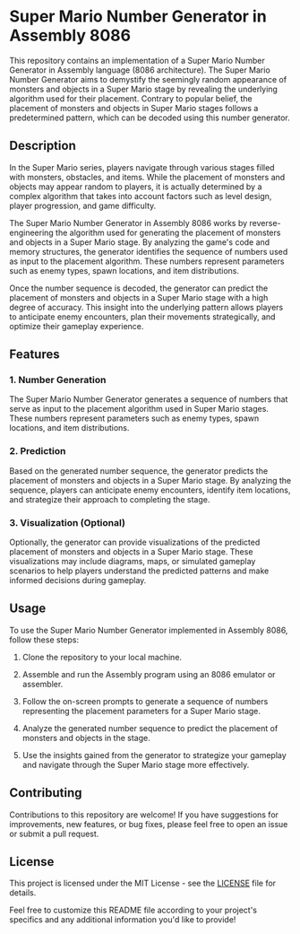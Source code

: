 # Super Mario Number Generator in Assembly 8086

This repository contains an implementation of a Super Mario Number Generator in Assembly language (8086 architecture). The Super Mario Number Generator aims to demystify the seemingly random appearance of monsters and objects in a Super Mario stage by revealing the underlying algorithm used for their placement. Contrary to popular belief, the placement of monsters and objects in Super Mario stages follows a predetermined pattern, which can be decoded using this number generator.

## Description

In the Super Mario series, players navigate through various stages filled with monsters, obstacles, and items. While the placement of monsters and objects may appear random to players, it is actually determined by a complex algorithm that takes into account factors such as level design, player progression, and game difficulty.

The Super Mario Number Generator in Assembly 8086 works by reverse-engineering the algorithm used for generating the placement of monsters and objects in a Super Mario stage. By analyzing the game's code and memory structures, the generator identifies the sequence of numbers used as input to the placement algorithm. These numbers represent parameters such as enemy types, spawn locations, and item distributions.

Once the number sequence is decoded, the generator can predict the placement of monsters and objects in a Super Mario stage with a high degree of accuracy. This insight into the underlying pattern allows players to anticipate enemy encounters, plan their movements strategically, and optimize their gameplay experience.

## Features

### 1. Number Generation

The Super Mario Number Generator generates a sequence of numbers that serve as input to the placement algorithm used in Super Mario stages. These numbers represent parameters such as enemy types, spawn locations, and item distributions.

### 2. Prediction

Based on the generated number sequence, the generator predicts the placement of monsters and objects in a Super Mario stage. By analyzing the sequence, players can anticipate enemy encounters, identify item locations, and strategize their approach to completing the stage.

### 3. Visualization (Optional)

Optionally, the generator can provide visualizations of the predicted placement of monsters and objects in a Super Mario stage. These visualizations may include diagrams, maps, or simulated gameplay scenarios to help players understand the predicted patterns and make informed decisions during gameplay.

## Usage

To use the Super Mario Number Generator implemented in Assembly 8086, follow these steps:

1. Clone the repository to your local machine.

2. Assemble and run the Assembly program using an 8086 emulator or assembler.

3. Follow the on-screen prompts to generate a sequence of numbers representing the placement parameters for a Super Mario stage.

4. Analyze the generated number sequence to predict the placement of monsters and objects in the stage.

5. Use the insights gained from the generator to strategize your gameplay and navigate through the Super Mario stage more effectively.

## Contributing

Contributions to this repository are welcome! If you have suggestions for improvements, new features, or bug fixes, please feel free to open an issue or submit a pull request.

## License

This project is licensed under the MIT License - see the [LICENSE](LICENSE) file for details.

Feel free to customize this README file according to your project's specifics and any additional information you'd like to provide!
